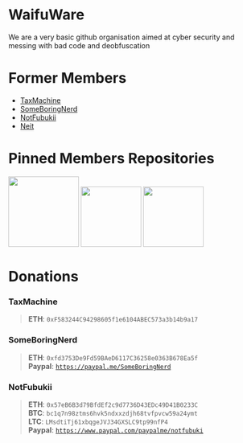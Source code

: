 # WaifuWare
We are a very basic github organisation aimed at cyber security and messing with bad code and deobfuscation

# Former Members
<ul>
    <li><a href="https://github.com/TaxMachine">TaxMachine</a></li>
    <li><a href="https://github.com/SomeBoringNerd">SomeBoringNerd</a></li>
    <li><a href="https://github.com/GayrraFrost">NotFubukii</a></li>
    <li><a href="https://github.com/Neit">Neit</a></li>
</ul>

# Pinned Members Repositories
<div>
    <img src="https://github-readme-stats.vercel.app/api/pin/?username=TaxMachine&repo=PowershellTokenGrabberV2&title_color=00C800&text_color=00C800&border_color=9600AC&bg_color=DEG,4D0094,7C0094,9F00C7" height="140"/>
    <img src="https://github-readme-stats.vercel.app/api/pin/?username=SomeBoringNerd&repo=throughthedark&title_color=00C800&text_color=00C800&border_color=9600AC&bg_color=DEG,4D0094,7C0094,9F00C7" height="120"/>
    <img src="https://github-readme-stats.vercel.app/api/pin/?username=GayarraFrost&repo=DiscordTokenGrabber&title_color=00C800&text_color=00C800&border_color=9600AC&bg_color=DEG,4D0094,7C0094,9F00C7" height="120"/>
</div>

# Donations

### **TaxMachine**
>**ETH**: `0xF583244C94298605f1e6104ABEC573a3b14b9a17`

### **SomeBoringNerd**
>**ETH**: `0xfd3753De9Fd59BAeD6117C36258e0363B678Ea5f`<br>
>**Paypal**: <code>https://paypal.me/SomeBoringNerd</code><br>

### **NotFubukii**
>**ETH**: `0x57eB6B3d79BfdEf2c9d7736D43EDc49D41B0233C`<br>
>**BTC**: `bc1q7n98ztms6hvk5ndxxzdjh68tvfpvcw59a24ymt`<br>
>**LTC**: `LMsdtiTj61xbqgeJVJ34GXSLC9tp99nfP4`<br>
>**Paypal**: <code>https://www.paypal.com/paypalme/notfubuki</code><br>


